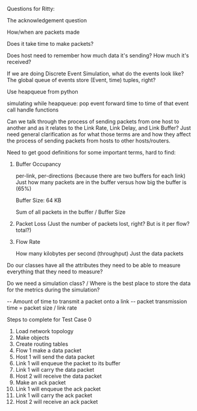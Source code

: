 Questions for Ritty:

The acknowledgement question

How/when are packets made 

Does it take time to make packets?

Does host need to remember how much data it's sending?  How much it's received?



If we are doing Discrete Event Simulation, what do the events look like?  
The global queue of events store (Event, time) tuples, right?

Use heapqueue from python

simulating 
while heapqueue:
	pop event
	forward time to time of that event
	call handle functions

Can we talk through the process of sending packets from one host to another
and as it relates to the Link Rate, Link Delay, and Link Buffer? Just need
general clarification as for what those terms are and how they affect the 
process of sending packets from hosts to other hosts/routers. 

Need to get good definitions for some important terms, hard to find: 
1. Buffer Occupancy

	per-link, per-directions (because there are two buffers for each link)
	Just how many packets are in the buffer versus how big the buffer is (65%)

	Buffer Size: 64 KB

	Sum of all packets in the buffer / Buffer Size

2. Packet Loss 
 	(Just the number of packets lost, right? But is it per flow? total?)


3. Flow Rate

	How many kilobytes per second (throughput)
	Just the data packets

Do our classes have all the attributes they need to be able to measure 
everything that they need to measure?  

Do we need a simulation class? / Where is the best place to store the data 
for the metrics during the simulation? 

-- Amount of time to transmit a packet onto a link --
packet transmission time = packet size / link rate


Steps to complete for Test Case 0

1) Load network topology 
2) Make objects
3) Create routing tables
4) Flow 1 make a data packet
5) Host 1 will send the data packet
6) Link 1 will enqueue the packet to its buffer
7) Link 1 will carry the data packet
8) Host 2 will receive the data packet
9) Make an ack packet
10) Link 1 will enqueue the ack packet
11) Link 1 will carry the ack packet 
12) Host 2 will receive an ack packet



